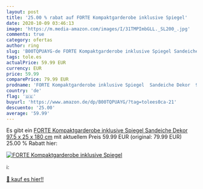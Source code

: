 ```yaml
---
layout: post
title: '25.00 % rabat auf FORTE Kompaktgarderobe inklusive Spiegel'
date: 2020-10-09 03:46:13
image: 'https://m.media-amazon.com/images/I/31TMPImbGLL._SL200_.jpg'
comments: true
category: ofertas
author: ring
slug: 'B00TQPUAYG-de FORTE Kompaktgarderobe inklusive Spiegel Sandeiche Dekor...'
tags: tole.es
actualPrice: 59.99 EUR
currency: EUR
price: 59.99
comparePrice: 79.99 EUR
prodname: 'FORTE Kompaktgarderobe inklusive Spiegel  Sandeiche Dekor  97.5 x 25 x 180 cm'
country: 'de'
flag: '🇩🇪'
buyurl: 'https://www.amazon.de/dp/B00TQPUAYG/?tag=tolees0ca-21'
descuento: '25.00'
average: '59.99'
---
```


Es gibt ein [FORTE Kompaktgarderobe inklusive Spiegel  Sandeiche Dekor  97.5 x 25 x 180 cm](https://www.amazon.de/dp/B00TQPUAYG/?tag=tolees0ca-21) mit aktuellem Preis 59.99 EUR (original: 79.99 EUR) 25.00 % Rabatt hier:

[![FORTE Kompaktgarderobe inklusive Spiegel](https://m.media-amazon.com/images/I/31TMPImbGLL._SL200_.jpg)](https://www.amazon.de/dp/B00TQPUAYG/?tag=tolees0ca-21)

ℹ️:


[🛒 kauf es hier!!](https://www.amazon.de/dp/B00TQPUAYG/?tag=tolees0ca-21)
